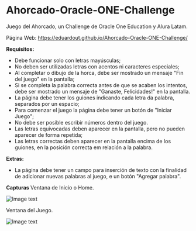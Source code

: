 # Ahorcado-Oracle-ONE-Challenge
Juego del Ahorcado, un Challenge de Oracle One Education y Alura Latam.

Página Web: https://eduardout.github.io/Ahorcado-Oracle-ONE-Challenge/

**Requisitos:**
- Debe funcionar solo con letras mayúsculas;
- No deben ser utilizadas letras con acentos ni caracteres especiales;
- Al completar o dibujo de la horca, debe ser mostrado un mensaje "Fin del juego" en la pantalla;
- Si se completa la palabra correcta antes de que se acaben los intentos, debe ser mostrado un mensaje de "Ganaste, Felicidades!" en la pantalla.
- La página debe tener los guiones indicando cada letra da palabra, separados por un espacio;
- Para comenzar el juego la página debe tener un botón de "Iniciar Juego";
- No debe ser posible escribir números dentro del juego.
- Las letras equivocadas deben aparecer en la pantalla, pero no pueden aparecer de forma repetida;
- Las letras correctas deben aparecer en la pantalla encima de los guiones, en la posición correcta em relación a la palabra.

**Extras:**
- La página debe tener un campo para inserción de texto con la finalidad de adicionar nuevas palabras al juego, e un botón "Agregar palabra". 

**Capturas**
Ventana de Inicio o Home.

![Image text](https://raw.githubusercontent.com/EduardoUT/Ahorcado-Oracle-ONE-Challenge/master/assets/Bienvenida.PNG)

Ventana del Juego.

![Image text](https://raw.githubusercontent.com/EduardoUT/Ahorcado-Oracle-ONE-Challenge/master/assets/Juego.PNG)
